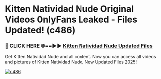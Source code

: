 # Kitten Natividad Nude Original Videos 0nlyFans Leaked - Files Updated! (c486)

<h3>🔴 CLICK HERE 🌐==►► <a href="https://tinyurl.com/4mcuefdz" rel="nofollow">Kitten Natividad Nude Updated Files</a></h3>

Get Kitten Natividad Nude and all content. Now you can access all videos and pictures of Kitten Natividad Nude. New Updated Files 2025!

[![c486](https://i.imgur.com/StAQSOY.gif)](https://tinyurl.com/4mcuefdz)
